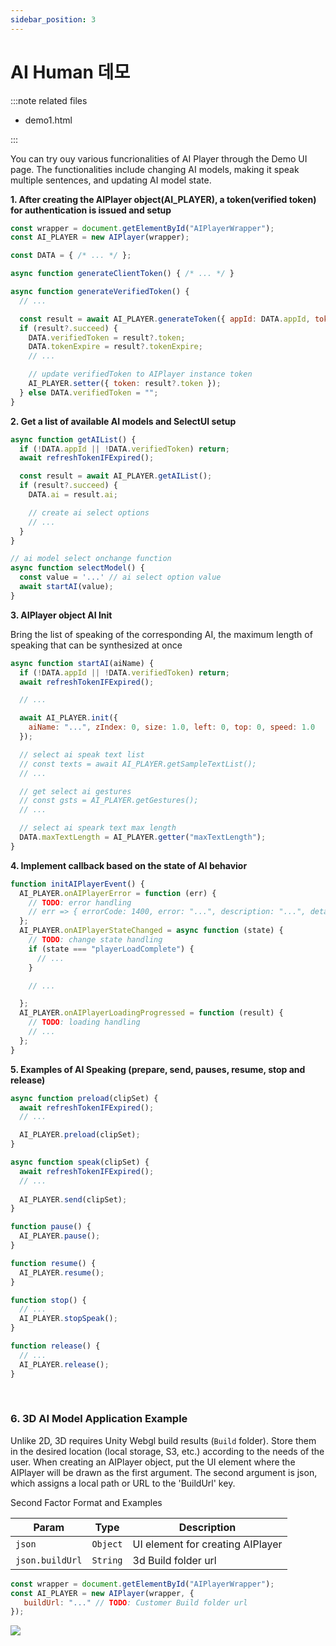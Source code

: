 ```yaml
---
sidebar_position: 3
---
```


# AI Human 데모
:::note related files

- demo1.html

:::

You can try ouy various funcrionalities of AI Player through the Demo UI page. The functionalities include changing AI models, making it speak multiple sentences, and updating AI model state.

**1. After creating the AIPlayer object(AI_PLAYER), a token(verified token) for authentication is issued and setup**

```javascript
const wrapper = document.getElementById("AIPlayerWrapper");
const AI_PLAYER = new AIPlayer(wrapper);

const DATA = { /* ... */ };

async function generateClientToken() { /* ... */ }

async function generateVerifiedToken() {
  // ...

  const result = await AI_PLAYER.generateToken({ appId: DATA.appId, token: DATA.clientToken });
  if (result?.succeed) {
    DATA.verifiedToken = result?.token;
    DATA.tokenExpire = result?.tokenExpire;
    // ...

    // update verifiedToken to AIPlayer instance token
    AI_PLAYER.setter({ token: result?.token });
  } else DATA.verifiedToken = "";
}
```

**2. Get a list of available AI models and SelectUI setup**

```javascript
async function getAIList() {
  if (!DATA.appId || !DATA.verifiedToken) return;
  await refreshTokenIFExpired();

  const result = await AI_PLAYER.getAIList();
  if (result?.succeed) {
    DATA.ai = result.ai;

    // create ai select options
    // ...
  }
}

// ai model select onchange function
async function selectModel() {
  const value = '...' // ai select option value
  await startAI(value);
}
```

**3. AIPlayer object AI Init**

Bring the list of speaking of the corresponding AI, the maximum length of speaking that can be synthesized at once

```javascript
async function startAI(aiName) {
  if (!DATA.appId || !DATA.verifiedToken) return;
  await refreshTokenIFExpired();

  // ...

  await AI_PLAYER.init({
    aiName: "...", zIndex: 0, size: 1.0, left: 0, top: 0, speed: 1.0
  });

  // select ai speak text list
  // const texts = await AI_PLAYER.getSampleTextList();
  // ...

  // get select ai gestures
  // const gsts = AI_PLAYER.getGestures();
  // ...

  // select ai speark text max length
  DATA.maxTextLength = AI_PLAYER.getter("maxTextLength");
}
```

**4. Implement callback based on the state of AI behavior**

```javascript
function initAIPlayerEvent() {
  AI_PLAYER.onAIPlayerError = function (err) {
    // TODO: error handling
    // err => { errorCode: 1400, error: "...", description: "...", detail: "..." }
  };
  AI_PLAYER.onAIPlayerStateChanged = async function (state) {
    // TODO: change state handling
    if (state === "playerLoadComplete") {
      // ...
    }

    // ...

  };
  AI_PLAYER.onAIPlayerLoadingProgressed = function (result) {
    // TODO: loading handling
    // ...
  };
}
```

**5. Examples of AI Speaking (prepare, send, pauses, resume, stop and release)**

```javascript
async function preload(clipSet) {
  await refreshTokenIFExpired();
  // ...

  AI_PLAYER.preload(clipSet);
}

async function speak(clipSet) {
  await refreshTokenIFExpired();
  // ...
  
  AI_PLAYER.send(clipSet);
}

function pause() {
  AI_PLAYER.pause();
}

function resume() {
  AI_PLAYER.resume();
}

function stop() {
  // ...
  AI_PLAYER.stopSpeak();
}

function release() {
  // ...
  AI_PLAYER.release();
}
```

<br/>


### 6. 3D AI Model Application Example

Unlike 2D, 3D requires Unity Webgl build results (`Build` folder). Store them in the desired location (local storage, S3, etc.) according to the needs of the user. When creating an AIPlayer object, put the UI element where the AIPlayer will be drawn as the first argument. The second argument is json, which assigns a local path or URL to the 'BuildUrl' key.

Second Factor Format and Examples

| Param            | Type     | Description                          |
| ---------------- | -------- | ------------------------------------ |
| `json`           | `Object` | UI element for creating AIPlayer
| `json.buildUrl`  | `String` | 3d Build folder url

```javascript
const wrapper = document.getElementById("AIPlayerWrapper");
const AI_PLAYER = new AIPlayer(wrapper, {
   buildUrl: "..." // TODO: Customer Build folder url
});
```

<img src="/img/aihuman/web/sdk_demo_02.png" />

